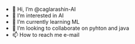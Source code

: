 - 👋 Hi, I’m @caglarashin-AI
- 👀 I’m interested in AI
- 🌱 I’m currently learning ML
- 💞️ I’m looking to collaborate on pyhton and java
- 📫 How to reach me e-mail

<!---
cakicaki/cakicaki is a ✨ special ✨ repository because its `README.md` (this file) appears on your GitHub profile.
You can click the Preview link to take a look at your changes.
--->
